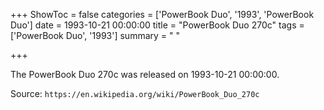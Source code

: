 +++
ShowToc = false
categories = ['PowerBook Duo', '1993', 'PowerBook Duo']
date = 1993-10-21 00:00:00
title = "PowerBook Duo 270c"
tags = ['PowerBook Duo', '1993']
summary = " "

+++

The PowerBook Duo 270c was released on 1993-10-21 00:00:00.

Source: `https://en.wikipedia.org/wiki/PowerBook_Duo_270c`
